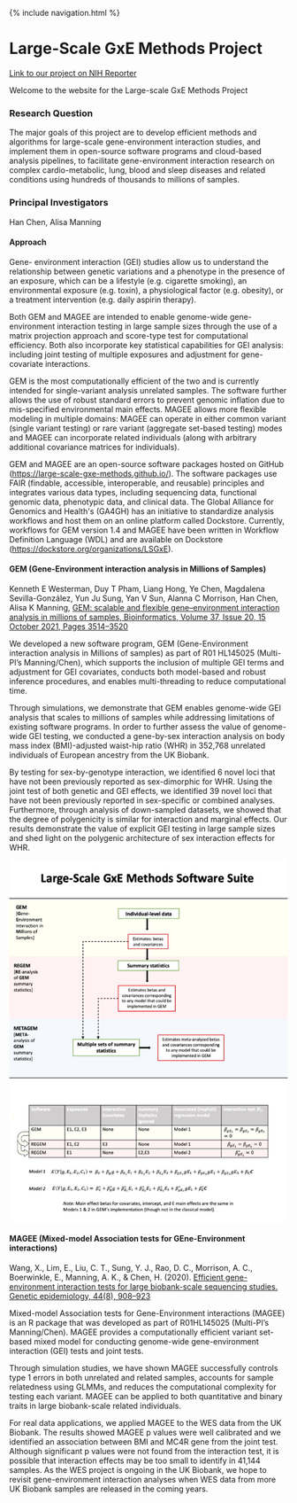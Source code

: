  {% include navigation.html %}
 

# Large-Scale GxE Methods Project
[Link to our project on NIH Reporter](https://reporter.nih.gov/search/gAoJB8GZC023oCHDlwkpCQ/project-details/10199014)

Welcome to the website for the Large-scale GxE Methods Project

### Research Question
The major goals of this project are to develop efficient methods and algorithms for large-scale gene-environment interaction studies, and implement them in open-source software programs and cloud-based analysis pipelines, to facilitate gene-environment interaction research on complex cardio-metabolic, lung, blood and sleep diseases and related conditions using hundreds of thousands to millions of samples.  

### Principal Investigators 
Han Chen, Alisa Manning

#### Approach 
Gene- environment interaction (GEI) studies allow us to understand the relationship between genetic variations and a phenotype in the presence of an exposure, which can be a lifestyle (e.g. cigarette smoking), an environmental exposure (e.g. toxin), a physiological factor (e.g. obesity), or a treatment intervention (e.g. daily aspirin therapy).

Both GEM and MAGEE are intended to enable genome-wide gene-environment interaction testing in large sample sizes through the use of a matrix projection approach and score-type test for computational efficiency. Both also incorporate key statistical capabilities for GEI analysis: including joint testing of multiple exposures and adjustment for gene-covariate interactions.

GEM is the most computationally efficient of the two and is currently intended for single-variant analysis unrelated samples. The software further allows the use of robust standard errors to prevent genomic inflation due to mis-specified environmental main effects. MAGEE allows more flexible modeling in multiple domains: MAGEE can operate in either common variant (single variant testing) or rare variant (aggregate set-based testing) modes and MAGEE can incorporate related individuals (along with arbitrary additional covariance matrices for individuals).

GEM and MAGEE are an open-source software packages hosted on GitHub (https://large-scale-gxe-methods.github.io/). The software packages use FAIR (findable, accessible, interoperable, and reusable) principles and integrates various data types, including sequencing data, functional genomic data, phenotypic data, and clinical data. The Global Alliance for Genomics and Health's (GA4GH) has an initiative to standardize analysis workflows and host them on an online platform called Dockstore. Currently, workflows for GEM version 1.4 and MAGEE have been written in Workflow Definition Language (WDL) and are available on Dockstore (https://dockstore.org/organizations/LSGxE).

#### GEM (Gene-Environment interaction analysis in Millions of Samples)
Kenneth E Westerman, Duy T Pham, Liang Hong, Ye Chen, Magdalena Sevilla-González, Yun Ju Sung, Yan V Sun, Alanna C Morrison, Han Chen, Alisa K Manning, [GEM: scalable and flexible gene–environment interaction analysis in millions of samples, Bioinformatics, Volume 37, Issue 20, 15 October 2021, Pages 3514–3520](https://doi.org/10.1093/bioinformatics/btab223)

We developed a new software program, GEM (Gene-Environment interaction analysis in Millions of samples) as part of R01 HL145025 (Multi-PI’s Manning/Chen), which supports the inclusion of multiple GEI terms and adjustment for GEI covariates, conducts both model-based and robust inference procedures, and enables multi-threading to reduce computational time.

Through simulations, we demonstrate that GEM enables genome-wide GEI analysis that scales to millions of samples while addressing limitations of existing software programs. In order to further assess the value of genome-wide GEI testing, we conducted a gene-by-sex interaction analysis on body mass index (BMI)-adjusted waist-hip ratio (WHR) in 352,768 unrelated individuals of European ancestry from the UK Biobank.

By testing for sex-by-genotype interaction, we identified 6 novel loci that have not been previously reported as sex-dimorphic for WHR. Using the joint test of both genetic and GEI effects, we identified 39 novel loci that have not been previously reported in sex-specific or combined analyses. Furthermore, through analysis of down-sampled datasets, we showed that the degree of polygenicity is similar for interaction and marginal effects. Our results demonstrate the value of explicit GEI testing in large sample sizes and shed light on the polygenic architecture of sex interaction effects for WHR.

![Large-Scale GxE Methods Software Suite](Large-scale_GxE_Software_Flowchart_V5.jpg)

#### MAGEE (Mixed-model Association tests for GEne-Environment interactions)

Wang, X., Lim, E., Liu, C. T., Sung, Y. J., Rao, D. C., Morrison, A. C., Boerwinkle, E., Manning, A. K., & Chen, H. (2020). [Efficient gene-environment interaction tests for large biobank-scale sequencing studies. Genetic epidemiology, 44(8), 908–923](https://www.ncbi.nlm.nih.gov/pmc/articles/PMC7754763/)

Mixed-model Association tests for Gene-Environment interactions (MAGEE) is an R package that was developed as part of R01HL145025 (Multi-PI’s Manning/Chen). MAGEE provides a computationally efficient variant set-based mixed model for conducting genome-wide gene-environment interaction (GEI) tests and joint tests.

Through simulation studies, we have shown MAGEE successfully controls type 1 errors in both unrelated and related samples, accounts for sample relatedness using GLMMs, and reduces the computational complexity for testing each variant. MAGEE can be applied to both quantitative and binary traits in large biobank-scale related individuals.

For real data applications, we applied MAGEE to the WES data from the UK Biobank. The results showed MAGEE p values were well calibrated and we identified an association between BMI and MC4R gene from the joint test. Although significant p values were not found from the interaction test, it is possible that interaction effects may be too small to identify in 41,144 samples. As the WES project is ongoing in the UK Biobank, we hope to revisit gene-environment interaction analyses when WES data from more UK Biobank samples are released in the coming years.

